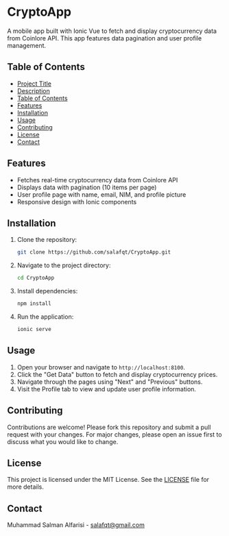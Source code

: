 # CryptoApp

A mobile app built with Ionic Vue to fetch and display cryptocurrency data from Coinlore API. This app features data pagination and user profile management.

## Table of Contents
- [Project Title](#project-title)
- [Description](#description)
- [Table of Contents](#table-of-contents)
- [Features](#features)
- [Installation](#installation)
- [Usage](#usage)
- [Contributing](#contributing)
- [License](#license)
- [Contact](#contact)

## Features
- Fetches real-time cryptocurrency data from Coinlore API
- Displays data with pagination (10 items per page)
- User profile page with name, email, NIM, and profile picture
- Responsive design with Ionic components

## Installation
1. Clone the repository:
    ```bash
    git clone https://github.com/salafqt/CryptoApp.git
    ```
2. Navigate to the project directory:
    ```bash
    cd CryptoApp
    ```
3. Install dependencies:
    ```bash
    npm install
    ```
4. Run the application:
    ```bash
    ionic serve
    ```

## Usage
1. Open your browser and navigate to `http://localhost:8100`.
2. Click the "Get Data" button to fetch and display cryptocurrency prices.
3. Navigate through the pages using "Next" and "Previous" buttons.
4. Visit the Profile tab to view and update user profile information.

## Contributing
Contributions are welcome! Please fork this repository and submit a pull request with your changes. For major changes, please open an issue first to discuss what you would like to change.

## License
This project is licensed under the MIT License. See the [LICENSE](LICENSE) file for more details.

## Contact
Muhammad Salman Alfarisi - [salafqt@gmail.com](mailto:salafqt@gmail.com)
